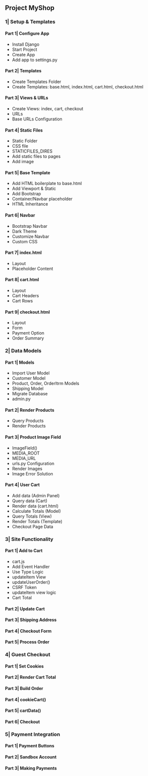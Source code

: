## Project MyShop

### 1| Setup & Templates
#### Part 1| Configure App
- Install Django
- Start Project
- Create App
- Add app to settings.py
#### Part 2| Templates
- Create Templates Folder
- Create Templates: base.html, index.html, cart.html, checkout.html
#### Part 3| Views & URLs
- Create Views: index, cart, checkout
- URLs
- Base URLs Configuration
#### Part 4| Static Files
- Static Folder
- CSS file
- STATICFILES_DIRES
- Add static files to pages
- Add image
#### Part 5| Base Template
- Add HTML boilerplate to base.html
- Add Viewport & Static
- Add Bootstrap
- Container/Navbar placeholder
- HTML Inheritance
#### Part 6| Navbar
- Bootstrap Navbar
- Dark Theme
- Customize Navbar
- Custom CSS
#### Part 7| index.html
- Layout
- Placeholder Content
#### Part 8| cart.html
- Layout
- Cart Headers
- Cart Rows
#### Part 9| checkout.html
- Layout
- Form
- Payment Option
- Order Summary

### 2| Data Models
#### Part 1| Models
- Import User Model
- Customer Model
- Product, Order, OrderItrm Models
- Shipping Model
- Migrate Database
- admin.py
#### Part 2| Render Products
- Query Products
- Render Products
#### Part 3| Product Image Field
- ImageField()
- MEDIA_ROOT
- MEDIA_URL
- urls.py Configuration
- Render Images
- Image Error Solution
#### Part 4| User Cart
- Add data (Admin Panel)
- Query data (Cart)
- Render data (cart.html)
- Calculate Totals (Model)
- Query Totals (View)
- Render Totals (Template)
- Checkout Page Data

### 3| Site Functionality
#### Part 1| Add to Cart
- cart.js
- Add Event Handler
- Use Type Logic
- updateItem View
- updateUserOrder()
- CSRF Token
- updateItem view logic
- Cart Total
#### Part 2| Update Cart

#### Part 3| Shipping Address

#### Part 4| Checkout Form

#### Part 5| Process Order


### 4| Guest Checkout
#### Part 1| Set Cookies
#### Part 2| Render Cart Total
#### Part 3| Build Order
#### Part 4| cookieCart()
#### Part 5| cartData()
#### Part 6| Checkout


### 5| Payment Integration
#### Part 1| Payment Buttons
#### Part 2| Sandbox Account
#### Part 3| Making Payments